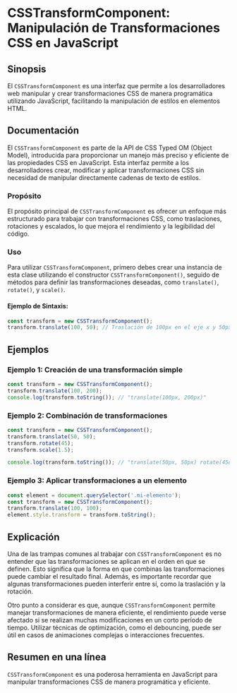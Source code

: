 <!--
Meta Description: # CSSTransformComponent: Manipulación de Transformaciones CSS en JavaScript ## Sinopsis El `CSSTransformComponent` es una interfaz que permite a los d...
Meta Keywords: transform, csstransformcomponent, transformaciones, javascript, que
-->

# CSSTransformComponent: Manipulación de Transformaciones CSS en JavaScript

## Sinopsis
El `CSSTransformComponent` es una interfaz que permite a los desarrolladores web manipular y crear transformaciones CSS de manera programática utilizando JavaScript, facilitando la manipulación de estilos en elementos HTML.

## Documentación
El `CSSTransformComponent` es parte de la API de CSS Typed OM (Object Model), introducida para proporcionar un manejo más preciso y eficiente de las propiedades CSS en JavaScript. Esta interfaz permite a los desarrolladores crear, modificar y aplicar transformaciones CSS sin necesidad de manipular directamente cadenas de texto de estilos.

### Propósito
El propósito principal de `CSSTransformComponent` es ofrecer un enfoque más estructurado para trabajar con transformaciones CSS, como traslaciones, rotaciones y escalados, lo que mejora el rendimiento y la legibilidad del código.

### Uso
Para utilizar `CSSTransformComponent`, primero debes crear una instancia de esta clase utilizando el constructor `CSSTransformComponent()`, seguido de métodos para definir las transformaciones deseadas, como `translate()`, `rotate()`, y `scale()`.

#### Ejemplo de Sintaxis:
```javascript
const transform = new CSSTransformComponent();
transform.translate(100, 50); // Traslación de 100px en el eje x y 50px en el eje y
```

## Ejemplos

### Ejemplo 1: Creación de una transformación simple
```javascript
const transform = new CSSTransformComponent();
transform.translate(100, 200);
console.log(transform.toString()); // "translate(100px, 200px)"
```

### Ejemplo 2: Combinación de transformaciones
```javascript
const transform = new CSSTransformComponent();
transform.translate(50, 50);
transform.rotate(45);
transform.scale(1.5);

console.log(transform.toString()); // "translate(50px, 50px) rotate(45deg) scale(1.5)"
```

### Ejemplo 3: Aplicar transformaciones a un elemento
```javascript
const element = document.querySelector('.mi-elemento');
const transform = new CSSTransformComponent();
transform.translate(100, 100);
element.style.transform = transform.toString();
```

## Explicación
Una de las trampas comunes al trabajar con `CSSTransformComponent` es no entender que las transformaciones se aplican en el orden en que se definen. Esto significa que la forma en que combinas las transformaciones puede cambiar el resultado final. Además, es importante recordar que algunas transformaciones pueden interferir entre sí, como la traslación y la rotación.

Otro punto a considerar es que, aunque `CSSTransformComponent` permite manejar transformaciones de manera eficiente, el rendimiento puede verse afectado si se realizan muchas modificaciones en un corto período de tiempo. Utilizar técnicas de optimización, como el debouncing, puede ser útil en casos de animaciones complejas o interacciones frecuentes.

## Resumen en una línea
`CSSTransformComponent` es una poderosa herramienta en JavaScript para manipular transformaciones CSS de manera programática y eficiente.